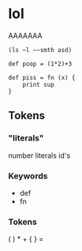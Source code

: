 # lol

AAAAAAA

```cum
(ls ~l ~~smth asd)

def poop = (1*2)+3

def piss = fn (x) {
	print sup 
}
```
## Tokens

### "literals"
number literals
id's

### Keywords
- def
- fn

### Tokens
( ) * + { } =
